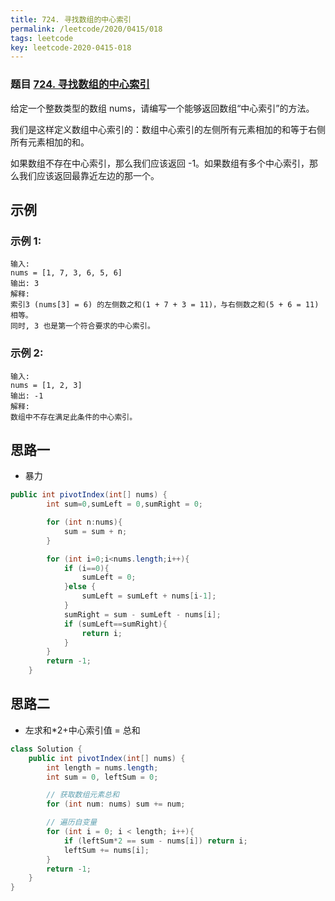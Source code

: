 ```yaml
---
title: 724. 寻找数组的中心索引
permalink: /leetcode/2020/0415/018
tags: leetcode
key: leetcode-2020-0415-018
---
```



### 题目 [724. 寻找数组的中心索引](https://leetcode-cn.com/problems/find-pivot-index/)
给定一个整数类型的数组 nums，请编写一个能够返回数组“中心索引”的方法。

我们是这样定义数组中心索引的：数组中心索引的左侧所有元素相加的和等于右侧所有元素相加的和。

如果数组不存在中心索引，那么我们应该返回 -1。如果数组有多个中心索引，那么我们应该返回最靠近左边的那一个。


## 示例
### 示例 1:
```
输入:
nums = [1, 7, 3, 6, 5, 6]
输出: 3
解释:
索引3 (nums[3] = 6) 的左侧数之和(1 + 7 + 3 = 11)，与右侧数之和(5 + 6 = 11)相等。
同时, 3 也是第一个符合要求的中心索引。
```

### 示例 2:
```
输入:
nums = [1, 2, 3]
输出: -1
解释:
数组中不存在满足此条件的中心索引。
```


## 思路一
- 暴力
```java
public int pivotIndex(int[] nums) {
        int sum=0,sumLeft = 0,sumRight = 0;

        for (int n:nums){
            sum = sum + n;
        }

        for (int i=0;i<nums.length;i++){
            if (i==0){
                sumLeft = 0;
            }else {
                sumLeft = sumLeft + nums[i-1];
            }
            sumRight = sum - sumLeft - nums[i];
            if (sumLeft==sumRight){
                return i;
            }
        }
        return -1;
    }
```

## 思路二
- 左求和*2+中心索引值 = 总和
```java
class Solution {
    public int pivotIndex(int[] nums) {
        int length = nums.length;
        int sum = 0, leftSum = 0;

        // 获取数组元素总和
        for (int num: nums) sum += num;

        // 遍历自变量
        for (int i = 0; i < length; i++){
            if (leftSum*2 == sum - nums[i]) return i;
            leftSum += nums[i];
        }
        return -1;
    }
}

```
